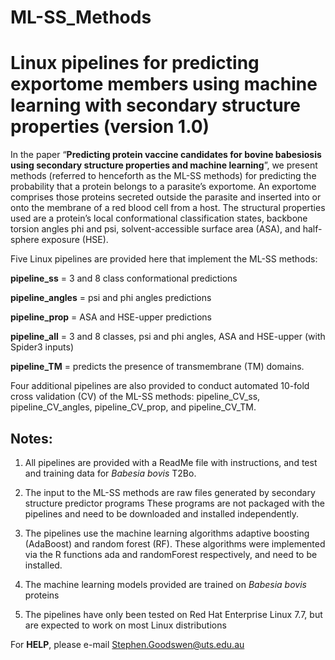 # ML-SS_Methods

Linux pipelines for predicting exportome members using machine learning with secondary structure properties (version 1.0)
=============================================================================
In the paper “**Predicting protein vaccine candidates for bovine babesiosis using secondary structure properties and machine learning**”, we present methods (referred to henceforth as the ML-SS methods) for predicting the probability that a protein belongs to a parasite’s exportome. An exportome comprises those proteins secreted outside the parasite and inserted into or onto the membrane of a red blood cell from a host.
The structural properties used are a protein’s local conformational classification states, backbone torsion angles phi and psi, solvent-accessible surface area (ASA), and half-sphere exposure (HSE).

Five Linux pipelines are provided here that implement the ML-SS methods:

**pipeline_ss** = 3 and 8 class conformational predictions

**pipeline_angles** = psi and phi angles predictions

**pipeline_prop** = ASA and HSE-upper predictions

**pipeline_all** = 3 and 8 classes, psi and phi angles, ASA and HSE-upper (with Spider3 inputs)

**pipeline_TM** = predicts the presence of transmembrane (TM) domains.

Four additional pipelines are also provided to conduct automated 10-fold cross validation (CV) of the ML-SS methods: pipeline_CV_ss, pipeline_CV_angles, pipeline_CV_prop, and pipeline_CV_TM.

## Notes:
1. All pipelines are provided with a ReadMe file with instructions, and test and training data for *Babesia bovis* T2Bo.

2. The input to the ML-SS methods are raw files generated by secondary structure predictor programs These programs are not packaged with the pipelines and need to be downloaded and installed independently.

3. The pipelines use the machine learning algorithms adaptive boosting (AdaBoost) and random forest (RF). These algorithms were implemented via the R functions ada and randomForest respectively, and need to be installed.

4. The machine learning models provided are trained on *Babesia bovis* proteins

5. The pipelines have only been tested on Red Hat Enterprise Linux 7.7, but are expected to work on most Linux distributions

For **HELP**, please e-mail Stephen.Goodswen@uts.edu.au
